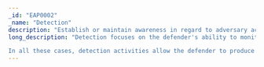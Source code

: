 ```yaml
---
_id: "EAP0002"
_name: "Detection"
description: "Establish or maintain awareness in regard to adversary activity."
long_description: "Detection focuses on the defender's ability to monitor adversary activity throughout an environment, often by creating high-fidelity detections. These detections can be produced in several ways. For example, a defender can deploy decoy artifacts as tripwires in the environment. The defender may create custom alerts based on TTPs or IOCs observed during a malware detonation operation. Finally, the defender may write customer decoders to analyze and alert on malicious traffic.<br><br> 

In all these cases, detection activities allow the defender to produce a high-fidelity alert to monitor adversary activities. Often Detection activities are also good cybersecurity practices. However, in Engage, these activities will focus exclusively on the intersection of denial, deception, and adversary engagement technologies and the defender’s ability to Expose the adversary."
---
```

